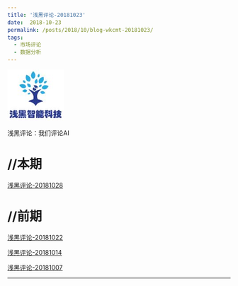 ```yaml
---
title: '浅黑评论-20181023'
date:  2018-10-23
permalink: /posts/2018/10/blog-wkcmt-20181023/
tags:
  - 市场评论 
  - 数据分析
---
```

![alt text](/images/site-logo.png "Logo1") 

浅黑评论：我们评论AI




//本期
===

 [浅黑评论-20181028](/report/wkcmt-20181028.html)


//前期
===
 [浅黑评论-20181022](/report/wkcmt-20181022.html)
 
 [浅黑评论-20181014](/report/wkcmt-20181014.html)

 [浅黑评论-20181007](/report/wkcmt-20181007.html)


---
